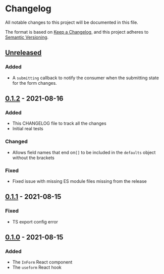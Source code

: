 # Changelog
All notable changes to this project will be documented in this file.

The format is based on [Keep a Changelog](https://keepachangelog.com/en/1.0.0/),
and this project adheres to [Semantic Versioning](https://semver.org/spec/v2.0.0.html).

## [Unreleased]
### Added
- A `submitting` callback to notify the consumer when the submitting state for the form changes. 

## [0.1.2] - 2021-08-16
### Added
- This CHANGELOG file to track all the changes
- Initial real tests

### Changed
- Allows field names that end on`[]` to be included in the `defaults` object without the brackets

### Fixed
- Fixed issue with missing ES module files missing from the release

## [0.1.1] - 2021-08-15
### Fixed
- TS export config error
 
## [0.1.0] - 2021-08-15
### Added
- The `InForm` React component
- The `useform` React hook

[Unreleased]: https://github.com/ptejada/in-form/compare/v0.1.2...HEAD
[0.1.2]: https://github.com/ptejada/in-form/compare/v0.1.1...v0.1.2
[0.1.1]: https://github.com/ptejada/in-form/compare/v0.1.0...v0.1.1
[0.1.0]: https://github.com/ptejada/in-form/releases/tag/v0.1.0
